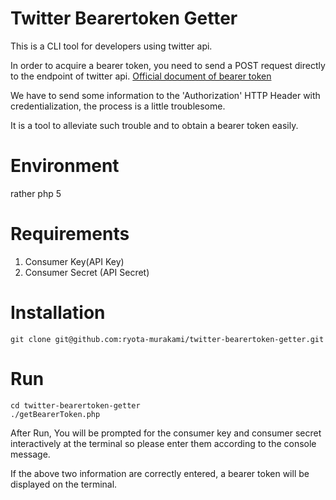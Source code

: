 # Twitter Bearertoken Getter

This is a CLI tool for developers using twitter api.

In order to acquire a bearer token, you need to send a POST request directly to the endpoint of twitter api.
[Official document of bearer token](https://dev.twitter.com/oauth/reference/post/oauth2/token)

We have to send some information to the 'Authorization' HTTP Header with credentialization, the process is a little troublesome.

It is a tool to alleviate such trouble and to obtain a bearer token easily.

# Environment
rather php 5

# Requirements
1. Consumer Key(API Key)
2. Consumer Secret (API Secret)

# Installation

```
git clone git@github.com:ryota-murakami/twitter-bearertoken-getter.git
```

# Run

```
cd twitter-bearertoken-getter
./getBearerToken.php
```

After Run,
You will be prompted for the consumer key and consumer secret interactively at the terminal so please enter them according to the console message.

If the above two information are correctly entered, a bearer token will be displayed on the terminal.
